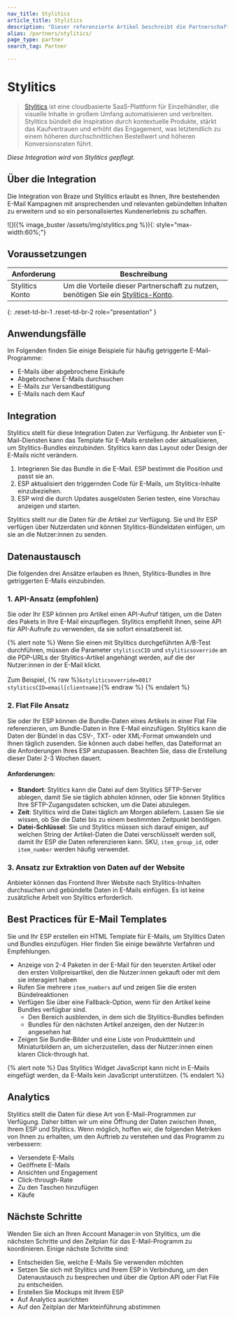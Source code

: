 ```yaml
---
nav_title: Stylitics
article_title: Stylitics
description: "Dieser referenzierte Artikel beschreibt die Partnerschaft zwischen Braze und Stylitics, einer cloudbasierten SaaS-Plattform, die es Ihnen erlaubt, Ihre bestehenden E-Mail Kampagnen mit ansprechenden und relevanten gebündelten Inhalten zu erweitern und so ein personalisiertes Kundenerlebnis zu schaffen."
alias: /partners/stylitics/
page_type: partner
search_tag: Partner

---
```


# Stylitics

> [Stylitics](https://stylitics.com/) ist eine cloudbasierte SaaS-Plattform für Einzelhändler, die visuelle Inhalte in großem Umfang automatisieren und verbreiten. Stylitics bündelt die Inspiration durch kontextuelle Produkte, stärkt das Kaufvertrauen und erhöht das Engagement, was letztendlich zu einem höheren durchschnittlichen Bestellwert und höheren Konversionsraten führt.

_Diese Integration wird von Stylitics gepflegt._

## Über die Integration

Die Integration von Braze und Stylitics erlaubt es Ihnen, Ihre bestehenden E-Mail Kampagnen mit ansprechenden und relevanten gebündelten Inhalten zu erweitern und so ein personalisiertes Kundenerlebnis zu schaffen.

![]({% image_buster /assets/img/stylitics.png %}){: style="max-width:60%;"}

## Voraussetzungen

| Anforderung | Beschreibung |
| ----------- | ----------- |
| Stylitics Konto | Um die Vorteile dieser Partnerschaft zu nutzen, benötigen Sie ein [Stylitics-Konto](https://stylitics.com/). |
{: .reset-td-br-1 .reset-td-br-2 role="presentation" }

## Anwendungsfälle

Im Folgenden finden Sie einige Beispiele für häufig getriggerte E-Mail-Programme:
- E-Mails über abgebrochene Einkäufe 
- Abgebrochene E-Mails durchsuchen 
- E-Mails zur Versandbestätigung
- E-Mails nach dem Kauf 

## Integration

Stylitics stellt für diese Integration Daten zur Verfügung. Ihr Anbieter von E-Mail-Diensten kann das Template für E-Mails erstellen oder aktualisieren, um Stylitics-Bundles einzubinden. Stylitics kann das Layout oder Design der E-Mails nicht verändern. 

1. Integrieren Sie das Bundle in die E-Mail. ESP bestimmt die Position und passt sie an.
2. ESP aktualisiert den triggernden Code für E-Mails, um Stylitics-Inhalte einzubeziehen.
3. ESP wird die durch Updates ausgelösten Serien testen, eine Vorschau anzeigen und starten. 

Stylitics stellt nur die Daten für die Artikel zur Verfügung. Sie und Ihr ESP verfügen über Nutzerdaten und können Stylitics-Bündeldaten einfügen, um sie an die Nutzer:innen zu senden.

## Datenaustausch

Die folgenden drei Ansätze erlauben es Ihnen, Stylitics-Bundles in Ihre getriggerten E-Mails einzubinden.

### 1\. API-Ansatz (empfohlen)

Sie oder Ihr ESP können pro Artikel einen API-Aufruf tätigen, um die Daten des Pakets in Ihre E-Mail einzupflegen. Stylitics empfiehlt Ihnen, seine API für API-Aufrufe zu verwenden, da sie sofort einsatzbereit ist.

{% alert note %}
Wenn Sie einen mit Stylitics durchgeführten A/B-Test durchführen, müssen die Parameter `styliticsCID` und `styliticsoverride` an die PDP-URLs der Stylitics-Artikel angehängt werden, auf die der Nutzer:innen in der E-Mail klickt.
<br><br>
Zum Beispiel, {% raw %}`&styliticsoverride=001?styliticsCID=email[clientname]`{% endraw %}
{% endalert %}

### 2\. Flat File Ansatz
Sie oder Ihr ESP können die Bundle-Daten eines Artikels in einer Flat File referenzieren, um Bundle-Daten in Ihre E-Mail einzufügen. Stylitics kann die Daten der Bündel in das CSV-, TXT- oder XML-Format umwandeln und Ihnen täglich zusenden. Sie können auch dabei helfen, das Dateiformat an die Anforderungen Ihres ESP anzupassen. Beachten Sie, dass die Erstellung dieser Datei 2-3 Wochen dauert.

#### Anforderungen:
- **Standort**: Stylitics kann die Datei auf dem Stylitics SFTP-Server ablegen, damit Sie sie täglich abholen können, oder Sie können Stylitics Ihre SFTP-Zugangsdaten schicken, um die Datei abzulegen. 
- **Zeit**: Stylitics wird die Datei täglich am Morgen abliefern. Lassen Sie sie wissen, ob Sie die Datei bis zu einem bestimmten Zeitpunkt benötigen. 
- **Datei-Schlüssel**: Sie und Stylitics müssen sich darauf einigen, auf welchen String der Artikel-Daten die Datei verschlüsselt werden soll, damit Ihr ESP die Daten referenzieren kann. SKU, `item_group_id`, oder `item_number` werden häufig verwendet. 

### 3\. Ansatz zur Extraktion von Daten auf der Website
Anbieter können das Frontend Ihrer Website nach Stylitics-Inhalten durchsuchen und gebündelte Daten in E-Mails einfügen. Es ist keine zusätzliche Arbeit von Stylitics erforderlich. 

## Best Practices für E-Mail Templates 

Sie und Ihr ESP erstellen ein HTML Template für E-Mails, um Stylitics Daten und Bundles einzufügen. Hier finden Sie einige bewährte Verfahren und Empfehlungen. 
- Anzeige von 2-4 Paketen in der E-Mail für den teuersten Artikel oder den ersten Vollpreisartikel, den die Nutzer:innen gekauft oder mit dem sie interagiert haben 
- Rufen Sie mehrere `item_numbers` auf und zeigen Sie die ersten Bündelreaktionen 
- Verfügen Sie über eine Fallback-Option, wenn für den Artikel keine Bundles verfügbar sind. 
	- Den Bereich ausblenden, in dem sich die Stylitics-Bundles befinden 
	- Bundles für den nächsten Artikel anzeigen, den der Nutzer:in angesehen hat 
- Zeigen Sie Bundle-Bilder und eine Liste von Produkttiteln und Miniaturbildern an, um sicherzustellen, dass der Nutzer:innen einen klaren Click-through hat.

{% alert note %}
Das Stylitics Widget JavaScript kann nicht in E-Mails eingefügt werden, da E-Mails kein JavaScript unterstützen.
{% endalert %}

## Analytics

Stylitics stellt die Daten für diese Art von E-Mail-Programmen zur Verfügung. Daher bitten wir um eine Öffnung der Daten zwischen Ihnen, Ihrem ESP und Stylitics. Wenn möglich, hoffen wir, die folgenden Metriken von Ihnen zu erhalten, um den Auftrieb zu verstehen und das Programm zu verbessern:
- Versendete E-Mails 
- Geöffnete E-Mails 
- Ansichten und Engagement 
- Click-through-Rate 
- Zu den Taschen hinzufügen 
- Käufe

## Nächste Schritte 

Wenden Sie sich an Ihren Account Manager:in von Stylitics, um die nächsten Schritte und den Zeitplan für das E-Mail-Programm zu koordinieren. Einige nächste Schritte sind: 
- Entscheiden Sie, welche E-Mails Sie verwenden möchten
- Setzen Sie sich mit Stylitics und Ihrem ESP in Verbindung, um den Datenaustausch zu besprechen und über die Option API oder Flat File zu entscheiden. 
- Erstellen Sie Mockups mit Ihrem ESP 
- Auf Analytics ausrichten 
- Auf den Zeitplan der Markteinführung abstimmen 


